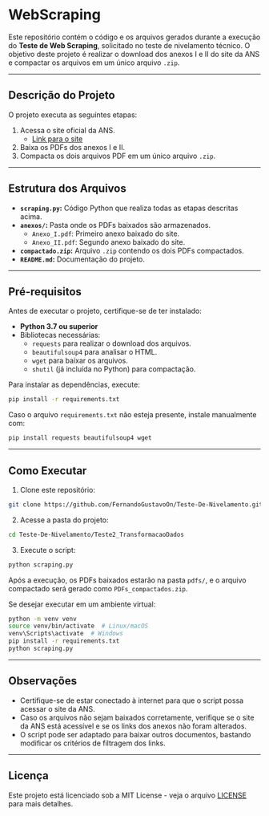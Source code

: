 # WebScraping

Este repositório contém o código e os arquivos gerados durante a execução do **Teste de Web Scraping**, solicitado no teste de nivelamento técnico. O objetivo deste projeto é realizar o download dos anexos I e II do site da ANS e compactar os arquivos em um único arquivo `.zip`.

---

## Descrição do Projeto

O projeto executa as seguintes etapas:
1. Acessa o site oficial da ANS.
   - [Link para o site](https://www.gov.br/ans/pt-br/acesso-a-informacao/participacao-da-sociedade/atualizacao-do-rol-de-procedimentos)
2. Baixa os PDFs dos anexos I e II.
3. Compacta os dois arquivos PDF em um único arquivo `.zip`.

---

## Estrutura dos Arquivos

- **`scraping.py`:** Código Python que realiza todas as etapas descritas acima.
- **`anexos/`:** Pasta onde os PDFs baixados são armazenados.
  - `Anexo_I.pdf`: Primeiro anexo baixado do site.
  - `Anexo_II.pdf`: Segundo anexo baixado do site.
- **`compactado.zip`:** Arquivo `.zip` contendo os dois PDFs compactados.
- **`README.md`:** Documentação do projeto.

---

## Pré-requisitos

Antes de executar o projeto, certifique-se de ter instalado:
- **Python 3.7 ou superior**
- Bibliotecas necessárias:
  - `requests` para realizar o download dos arquivos.
  - `beautifulsoup4` para analisar o HTML.
  - `wget` para baixar os arquivos.
  - `shutil` (já incluída no Python) para compactação.

Para instalar as dependências, execute:
```bash
pip install -r requirements.txt
```

Caso o arquivo `requirements.txt` não esteja presente, instale manualmente com:
```bash
pip install requests beautifulsoup4 wget
```

---

## Como Executar

1. Clone este repositório:
```bash
git clone https://github.com/FernandoGustavoOn/Teste-De-Nivelamento.git
```

2. Acesse a pasta do projeto:
```bash
cd Teste-De-Nivelamento/Teste2_TransformacaoDados
```

3. Execute o script:
```bash
python scraping.py
```

Após a execução, os PDFs baixados estarão na pasta `pdfs/`, e o arquivo compactado será gerado como `PDFs_compactados.zip`.

Se desejar executar em um ambiente virtual:
```bash
python -m venv venv
source venv/bin/activate  # Linux/macOS
venv\Scripts\activate  # Windows
pip install -r requirements.txt
python scraping.py
```

---

## Observações

- Certifique-se de estar conectado à internet para que o script possa acessar o site da ANS.
- Caso os arquivos não sejam baixados corretamente, verifique se o site da ANS está acessível e se os links dos anexos não foram alterados.
- O script pode ser adaptado para baixar outros documentos, bastando modificar os critérios de filtragem dos links.

---

## Licença

Este projeto está licenciado sob a MIT License - veja o arquivo [LICENSE](LICENSE) para mais detalhes.

